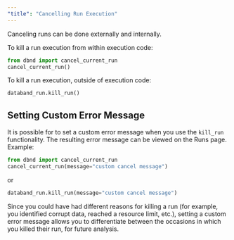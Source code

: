 ```yaml
---
"title": "Cancelling Run Execution"
---
```

Canceling runs can be done externally and internally.

To kill a run execution from within execution code:

<!-- noqa -->
```python
from dbnd import cancel_current_run
cancel_current_run()
```

To kill a run execution, outside of execution code:

<!-- noqa -->
```python
databand_run.kill_run()
```

## Setting Custom Error Message

It is possible for to set a custom error message when you use the `kill_run` functionality. The resulting error message can be viewed on the Runs page.
Example:

<!-- noqa -->
```python
from dbnd import cancel_current_run
cancel_current_run(message="custom cancel message")
```
or

<!-- noqa -->
```python
databand_run.kill_run(message="custom cancel message")
```
Since you could have had different reasons for killing a run (for example, you identified corrupt data, reached a resource limit, etc.), setting a custom error message allows you to differentiate between the occasions in which you killed their run, for future analysis.
